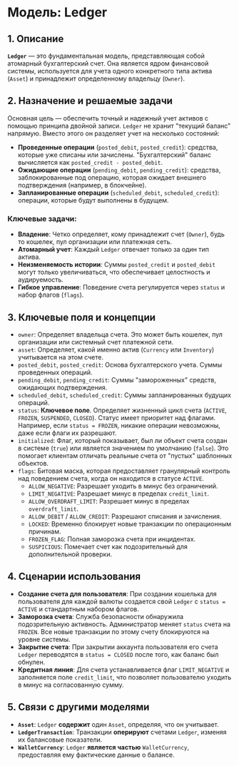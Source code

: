 # Модель: Ledger

## 1. Описание

**`Ledger`** — это фундаментальная модель, представляющая собой атомарный бухгалтерский счет. Она является ядром финансовой системы, используется для учета одного конкретного типа актива (`Asset`) и принадлежит определенному владельцу (`Owner`).

## 2. Назначение и решаемые задачи

Основная цель — обеспечить точный и надежный учет активов с помощью принципа двойной записи. `Ledger` не хранит "текущий баланс" напрямую. Вместо этого он разделяет учет на несколько состояний:
- **Проведенные операции** (`posted_debit`, `posted_credit`): средства, которые уже списаны или зачислены. "Бухгалтерский" баланс вычисляется как `posted_credit - posted_debit`.
- **Ожидающие операции** (`pending_debit`, `pending_credit`): средства, заблокированные под операцию, которая ожидает внешнего подтверждения (например, в блокчейне).
- **Запланированные операции** (`scheduled_debit`, `scheduled_credit`): операции, которые будут выполнены в будущем.

### Ключевые задачи:
- **Владение**: Четко определяет, кому принадлежит счет (`Owner`), будь то кошелек, пул организации или платежная сеть.
- **Атомарный учет**: Каждый `Ledger` отвечает только за один тип актива.
- **Неизменяемость истории**: Суммы `posted_credit` и `posted_debit` могут только увеличиваться, что обеспечивает целостность и аудируемость.
- **Гибкое управление**: Поведение счета регулируется через `status` и набор флагов (`flags`).

## 3. Ключевые поля и концепции

- `owner`: Определяет владельца счета. Это может быть кошелек, пул организации или системный счет платежной сети.
- `asset`: Определяет, какой именно актив (`Currency` или `Inventory`) учитывается на этом счете.
- `posted_debit`, `posted_credit`: Основа бухгалтерского учета. Суммы проведенных операций.
- `pending_debit`, `pending_credit`: Суммы "замороженных" средств, ожидающих подтверждения.
- `scheduled_debit`, `scheduled_credit`: Суммы запланированных будущих операций.
- `status`: **Ключевое поле**. Определяет жизненный цикл счета (`ACTIVE`, `FROZEN`, `SUSPENDED`, `CLOSED`). Статус имеет приоритет над флагами. Например, если `status = FROZEN`, никакие операции невозможны, даже если флаги их разрешают.
- `initialized`: Флаг, который показывает, был ли объект счета создан в системе (`true`) или является значением по умолчанию (`false`). Это помогает клиентам отличать реальные счета от "пустых" шаблонных объектов.
- `flags`: Битовая маска, которая предоставляет гранулярный контроль над поведением счета, когда он находится в статусе `ACTIVE`.
  - `ALLOW_NEGATIVE`: Разрешает уходить в минус без ограничений.
  - `LIMIT_NEGATIVE`: Разрешает минус в пределах `credit_limit`.
  - `ALLOW_OVERDRAFT_LIMIT`: Разрешает минус в пределах `overdraft_limit`.
  - `ALLOW_DEBIT` / `ALLOW_CREDIT`: Разрешают списания и зачисления.
  - `LOCKED`: Временно блокирует новые транзакции по операционным причинам.
  - `FROZEN_FLAG`: Полная заморозка счета при инцидентах.
  - `SUSPICIOUS`: Помечает счет как подозрительный для дополнительной проверки.

## 4. Сценарии использования

- **Создание счета для пользователя**: При создании кошелька для пользователя для каждой валюты создается свой `Ledger` с `status = ACTIVE` и стандартным набором флагов.
- **Заморозка счета**: Служба безопасности обнаружила подозрительную активность. Администратор меняет `status` счета на `FROZEN`. Все новые транзакции по этому счету блокируются на уровне системы.
- **Закрытие счета**: При закрытии аккаунта пользователя его счета `Ledger` переводятся в `status = CLOSED` после того, как баланс был обнулен.
- **Кредитная линия**: Для счета устанавливается флаг `LIMIT_NEGATIVE` и заполняется поле `credit_limit`, что позволяет пользователю уходить в минус на согласованную сумму.

## 5. Связи с другими моделями

- **`Asset`**: `Ledger` **содержит** один `Asset`, определяя, что он учитывает.
- **`LedgerTransaction`**: Транзакции **оперируют** счетами `Ledger`, изменяя их балансовые показатели.
- **`WalletCurrency`**: `Ledger` **является частью** `WalletCurrency`, предоставляя ему фактические данные о балансе.